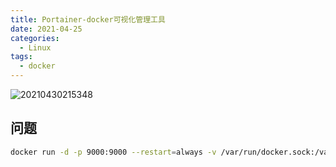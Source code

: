 ```yaml
---
title: Portainer-docker可视化管理工具
date: 2021-04-25
categories:
  - Linux
tags:
  - docker
---
```


![20210430215348](https://cdn.jsdelivr.net/gh/qbmzc/images/md/20210430215348.jpg)

<!-- more -->

## 问题

```bash
docker run -d -p 9000:9000 --restart=always -v /var/run/docker.sock:/var/run/docker.sock --name my-prtainer portainer/portainer-ce
```
